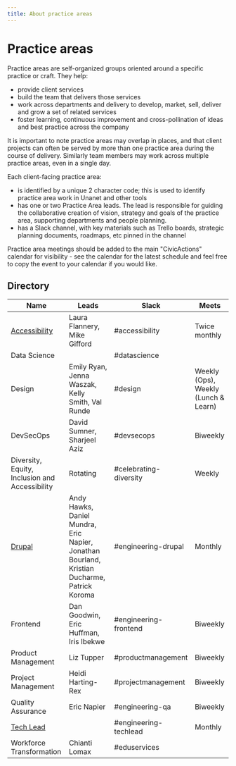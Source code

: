 ```yaml
---
title: About practice areas
---
```


# Practice areas

Practice areas are self-organized groups oriented around a specific practice or craft. They help:


- provide client services
- build the team that delivers those services
- work across departments and delivery to develop, market, sell, deliver and grow a set of related services
- foster learning, continuous improvement and cross-pollination of ideas and best practice across the company

It is important to note practice areas may overlap in places, and that client projects can often be served by more than one practice area during the course of delivery. Similarly team members may work across multiple practice areas, even in a single day.

Each client-facing practice area:

- is identified by a unique 2 character code; this is used to identify practice area work in Unanet and other tools
- has one or two Practice Area leads. The lead is responsible for guiding the collaborative creation of vision, strategy and goals of the practice area, supporting departments and people planning.
- has a Slack channel, with key materials such as Trello boards, strategic planning documents, roadmaps, etc pinned in the channel

Practice area meetings should be added to the main "CivicActions" calendar for visibility - see the calendar for the latest schedule and feel free to copy the event to your calendar if you would like.

## Directory

| Name                                                          | Leads                                                                                        | Slack                  | Meets                                |
| ------------------------------------------------------------- | -------------------------------------------------------------------------------------------- | ---------------------- | ------------------------------------ |
| [Accessibility](accessibility/accessibility-practice-area.md) | Laura Flannery, Mike Gifford                                                                 | #accessibility         | Twice monthly                        |
| Data Science                                                  |                                                                                              | #datascience           |                                      |
| Design                                                        | Emily Ryan, Jenna Waszak, Kelly Smith, Val Runde                                             | #design                | Weekly (Ops), Weekly (Lunch & Learn) |
| DevSecOps                                                     | David Sumner, Sharjeel Aziz                                                                  | #devsecops             | Biweekly                             |
| Diversity, Equity, Inclusion and Accessibility                  | Rotating                                                                                     | #celebrating-diversity | Weekly                               |
| [Drupal](engineering/drupal-practice-area.md)                 | Andy Hawks, Daniel Mundra, Eric Napier, Jonathan Bourland, Kristian Ducharme, Patrick Koroma | #engineering-drupal    | Monthly                              |
| Frontend                                                      | Dan Goodwin, Eric Huffman, Iris Ibekwe                                                       | #engineering-frontend  | Biweekly                             |
| Product Management                                            | Liz Tupper                                                                                   | #productmanagement     | Biweekly                             |
| Project Management                                            | Heidi Harting-Rex                                                                            | #projectmanagement     | Biweekly                             |
| Quality Assurance                                             | Eric Napier                                                                                  | #engineering-qa        | Biweekly                             |
| [Tech Lead](engineering/tech-lead/README.md)                  |                                                                                              | #engineering-techlead  | Monthly                              |
| Workforce Transformation                                      | Chianti Lomax                                                                                | #eduservices           |                                      |
